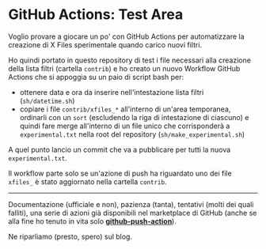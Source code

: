 # GitHub Actions: Test Area
Voglio provare a giocare un po' con GitHub Actions per automatizzare la creazione di X Files sperimentale quando carico nuovi filtri.

Ho quindi portato in questo repository di test i file necessari alla creazione della lista filtri (cartella `contrib`) e ho creato un nuovo Workflow GitHub Actions che si appoggia su un paio di script bash per:

- ottenere data e ora da inserire nell'intestazione lista filtri (`sh/datetime.sh`)
- copiare i file `contrib/xfiles_*` all'interno di un'area temporanea, ordinarli con un `sort` (escludendo la riga di intestazione di ciascuno) e quindi fare merge all'interno di un file unico che corrisponderà a `experimental.txt` nella root del repository (`sh/make_experimental.sh`)

A quel punto lancio un commit che va a pubblicare per tutti la nuova `experimental.txt`.

Il workflow parte solo se un'azione di push ha riguardato uno dei file `xfiles_` è stato aggiornato nella cartella `contrib`.

------

Documentazione (ufficiale e non), pazienza (tanta), tentativi (molti dei quali falliti), una serie di azioni già disponibili nel marketplace di GitHub (anche se alla fine ho tenuto in vita solo **[github-push-action](https://github.com/ad-m/github-push-action)**).

Ne riparliamo (presto, spero) sul blog.